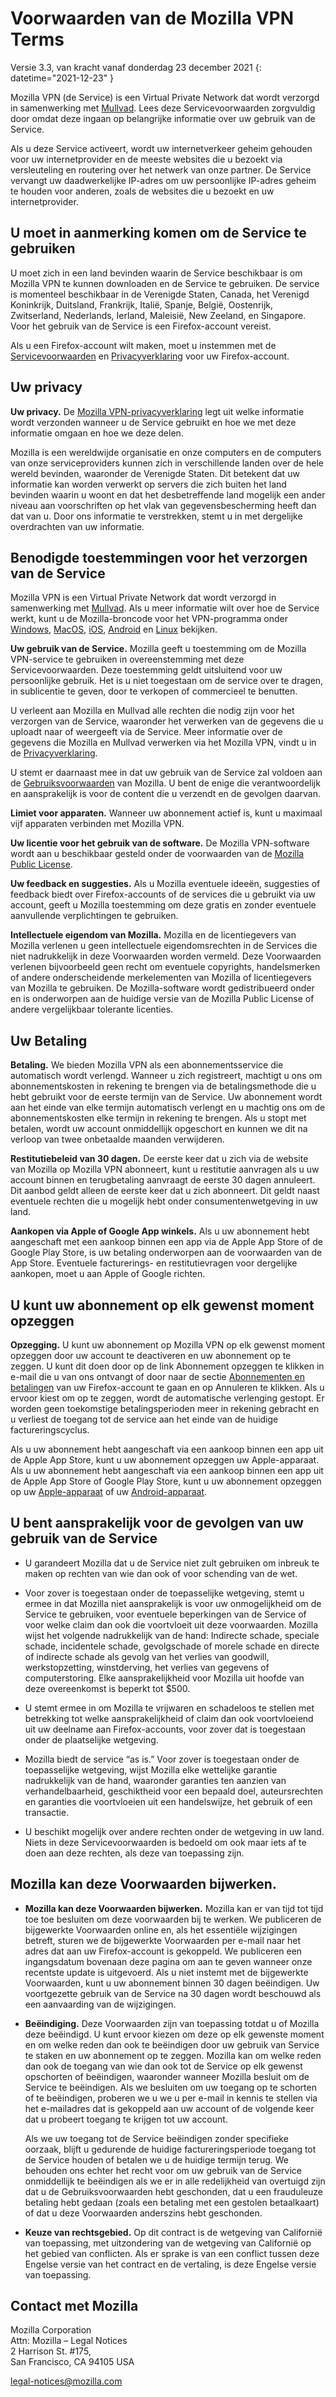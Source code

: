 ﻿# Voorwaarden van de Mozilla VPN Terms

Versie 3.3, van kracht vanaf donderdag 23 december 2021
{: datetime="2021-12-23" }

Mozilla VPN (de Service) is een Virtual Private Network dat wordt verzorgd in samenwerking met [Mullvad](https://mullvad.net). Lees deze Servicevoorwaarden zorgvuldig door omdat deze ingaan op belangrijke informatie over uw gebruik van de Service.

Als u deze Service activeert, wordt uw internetverkeer geheim gehouden voor uw internetprovider en de meeste websites die u bezoekt via versleuteling en routering over het netwerk van onze partner. De Service vervangt uw daadwerkelijke IP-adres om uw persoonlijke IP-adres geheim te houden voor anderen, zoals de websites die u bezoekt en uw internetprovider.

## U moet in aanmerking komen om de Service te gebruiken

U moet zich in een land bevinden waarin de Service beschikbaar is om Mozilla VPN te kunnen downloaden en de Service te gebruiken. De service is momenteel beschikbaar in de Verenigde Staten, Canada, het Verenigd Koninkrijk, Duitsland, Frankrijk, Italië, Spanje, België, Oostenrijk, Zwitserland, Nederlands, Ierland, Maleisië, New Zeeland, en Singapore. Voor het gebruik van de Service is een Firefox-account vereist.

Als u een Firefox-account wilt maken, moet u instemmen met de [Servicevoorwaarden](https://www.mozilla.org/about/legal/terms/services/) en [Privacyverklaring](https://www.mozilla.org/privacy/firefox/) voor uw Firefox-account.

## Uw privacy

__Uw privacy.__ De [Mozilla VPN-privacyverklaring](https://www.mozilla.org/privacy/mozilla-vpn/) legt uit welke informatie wordt verzonden wanneer u de Service gebruikt en hoe we met deze informatie omgaan en hoe we deze delen.

Mozilla is een wereldwijde organisatie en onze computers en de computers van onze serviceproviders kunnen zich in verschillende landen over de hele wereld bevinden, waaronder de Verenigde Staten. Dit betekent dat uw informatie kan worden verwerkt op servers die zich buiten het land bevinden waarin u woont en dat het desbetreffende land mogelijk een ander niveau aan voorschriften op het vlak van gegevensbescherming heeft dan dat van u. Door ons informatie te verstrekken, stemt u in met dergelijke overdrachten van uw informatie.

## Benodigde toestemmingen voor het verzorgen van de Service

Mozilla VPN is een Virtual Private Network dat wordt verzorgd in samenwerking met [Mullvad](https://mullvad.net). Als u meer informatie wilt over hoe de Service werkt, kunt u de Mozilla-broncode voor het VPN-programma onder [Windows](https://github.com/mozilla-services/guardian-vpn-windows), [MacOS](https://github.com/mozilla-mobile/mozilla-vpn-client/), [iOS](https://github.com/mozilla-mobile/guardian-vpn-ios), [Android](https://github.com/mozilla-mobile/guardian-vpn-android) en [Linux](https://github.com/mozilla-mobile/mozilla-vpn-client/) bekijken.

__Uw gebruik van de Service.__ Mozilla geeft u toestemming om de Mozilla VPN-service te gebruiken in overeenstemming met deze Servicevoorwaarden. Deze toestemming geldt uitsluitend voor uw persoonlijke gebruik. Het is u niet toegestaan om de service over te dragen, in sublicentie te geven, door te verkopen of commercieel te benutten.

U verleent aan Mozilla en Mullvad alle rechten die nodig zijn voor het verzorgen van de Service, waaronder het verwerken van de gegevens die u uploadt naar of weergeeft via de Service. Meer informatie over de gegevens die Mozilla en Mullvad verwerken via het Mozilla VPN, vindt u in de [Privacyverklaring](https://www.mozilla.org/privacy/mozilla-vpn/).

U stemt er daarnaast mee in dat uw gebruik van de Service zal voldoen aan de [Gebruiksvoorwaarden](https://www.mozilla.org/about/legal/acceptable-use/) van Mozilla. U bent de enige die verantwoordelijk en aansprakelijk is voor de content die u verzendt en de gevolgen daarvan.

__Limiet voor apparaten.__ Wanneer uw abonnement actief is, kunt u maximaal vijf apparaten verbinden met Mozilla VPN.

__Uw licentie voor het gebruik van de software.__ De Mozilla VPN-software wordt aan u beschikbaar gesteld onder de voorwaarden van de [Mozilla Public License](https://www.mozilla.org/MPL/).

__Uw feedback en suggesties.__ Als u Mozilla eventuele ideeën, suggesties of feedback biedt over Firefox-accounts of de services die u gebruikt via uw account, geeft u Mozilla toestemming om deze gratis en zonder eventuele aanvullende verplichtingen te gebruiken.

__Intellectuele eigendom van Mozilla.__ Mozilla en de licentiegevers van Mozilla verlenen u geen intellectuele eigendomsrechten in de Services die niet nadrukkelijk in deze Voorwaarden worden vermeld. Deze Voorwaarden verlenen bijvoorbeeld geen recht om eventuele copyrights, handelsmerken of andere onderscheidende merkelementen van Mozilla of licentiegevers van Mozilla te gebruiken. De Mozilla-software wordt gedistribueerd onder en is onderworpen aan de huidige versie van de Mozilla Public License of andere vergelijkbaar tolerante licenties.

## Uw Betaling

__Betaling.__ We bieden Mozilla VPN als een abonnementsservice die automatisch wordt verlengd. Wanneer u zich registreert, machtigt u ons om abonnementskosten in rekening te brengen via de betalingsmethode die u hebt gebruikt voor de eerste termijn van de Service. Uw abonnement wordt aan het einde van elke termijn automatisch verlengt en u machtig ons om de abonnementskosten elke termijn in rekening te brengen. Als u stopt met betalen, wordt uw account onmiddellijk opgeschort en kunnen we dit na verloop van twee onbetaalde maanden verwijderen.

__Restitutiebeleid van 30 dagen.__ De eerste keer dat u zich via de website van Mozilla op Mozilla VPN abonneert, kunt u restitutie aanvragen als u uw account binnen en terugbetaling aanvraagt de eerste 30 dagen annuleert. Dit aanbod geldt alleen de eerste keer dat u zich abonneert. Dit geldt naast eventuele rechten die u mogelijk hebt onder consumentenwetgeving in uw land.

__Aankopen via Apple of Google App winkels.__ Als u uw abonnement hebt aangeschaft met een aankoop binnen een app via de Apple App Store of de Google Play Store, is uw betaling onderworpen aan de voorwaarden van de App Store. Eventuele facturerings- en restitutievragen voor dergelijke aankopen, moet u aan Apple of Google richten.


## U kunt uw abonnement op elk gewenst moment opzeggen

__Opzegging.__ U kunt uw abonnement op Mozilla VPN op elk gewenst moment opzeggen door uw account te deactiveren en uw abonnement op te zeggen. U kunt dit doen door op de link Abonnement opzeggen te klikken in e-mail die u van ons ontvangt of door naar de sectie [Abonnementen en betalingen](https://subscriptions.firefox.com) van uw Firefox-account te gaan en op Annuleren te klikken. Als u ervoor kiest om op te zeggen, wordt de automatische verlenging gestopt. Er worden geen toekomstige betalingsperioden meer in rekening gebracht en u verliest de toegang tot de service aan het einde van de huidige factureringscyclus.

Als u uw abonnement hebt aangeschaft via een aankoop binnen een app uit de Apple App Store, kunt u uw abonnement opzeggen uw Apple-apparaat.
Als u uw abonnement hebt aangeschaft via een aankoop binnen een app uit de Apple App Store of Google Play Store, kunt u uw abonnement opzeggen op uw [Apple-apparaat](https://support.apple.com/HT202039) of uw [Android-apparaat](https://support.google.com/googleplay/answer/7018481?hl=en&co=GENIE.Platform%3DAndroid).

## U bent aansprakelijk voor de gevolgen van uw gebruik van de Service

* U garandeert Mozilla dat u de Service niet zult gebruiken om inbreuk te maken op rechten van wie dan ook of voor schending van de wet.

* Voor zover is toegestaan onder de toepasselijke wetgeving, stemt u ermee in dat Mozilla niet aansprakelijk is voor uw onmogelijkheid om de Service te gebruiken, voor eventuele beperkingen van de Service of voor welke claim dan ook die voortvloeit uit deze voorwaarden. Mozilla wijst het volgende nadrukkelijk van de hand: Indirecte schade, speciale schade, incidentele schade, gevolgschade of morele schade en directe of indirecte schade als gevolg van het verlies van goodwill, werkstopzetting, winstderving, het verlies van gegevens of computerstoring. Elke aansprakelijkheid voor Mozilla uit hoofde van deze overeenkomst is beperkt tot $500.

* U stemt ermee in om Mozilla te vrijwaren en schadeloos te stellen met betrekking tot welke aansprakelijkheid of claim dan ook voortvloeiend uit uw deelname aan Firefox-accounts, voor zover dat is toegestaan onder de plaatselijke wetgeving.

* Mozilla biedt de service “as is.” Voor zover is toegestaan onder de toepasselijke wetgeving, wijst Mozilla elke wettelijke garantie nadrukkelijk van de hand, waaronder garanties ten aanzien van verhandelbaarheid, geschiktheid voor een bepaald doel, auteursrechten en garanties die voortvloeien uit een handelswijze, het gebruik of een transactie.

* U beschikt mogelijk over andere rechten onder de wetgeving in uw land. Niets in deze Servicevoorwaarden is bedoeld om ook maar iets af te doen aan deze rechten, als deze van toepassing zijn.

## Mozilla kan deze Voorwaarden bijwerken.

* __Mozilla kan deze Voorwaarden bijwerken.__ Mozilla kan er van tijd tot tijd toe toe besluiten om deze voorwaarden bij te werken. We publiceren de bijgewerkte Voorwaarden online en, als het essentiële wijzigingen betreft, sturen we de bijgewerkte Voorwaarden per e-mail naar het adres dat aan uw Firefox-account is gekoppeld. We publiceren een ingangsdatum bovenaan deze pagina om aan te geven wanneer onze recentste update is uitgevoerd. Als u niet instemt met de bijgewerkte Voorwaarden, kunt u uw abonnement binnen 30 dagen beëindigen. Uw voortgezette gebruik van de Service na 30 dagen wordt beschouwd als een aanvaarding van de wijzigingen.

* __Beëindiging.__ Deze Voorwaarden zijn van toepassing totdat u of Mozilla deze beëindigd. U kunt ervoor kiezen om deze op elk gewenste moment en om welke reden dan ook te beëindigen door uw gebruik van Service te staken en uw abonnement op te zeggen. Mozilla kan om welke reden dan ook de toegang van wie dan ook tot de Service op elk gewenst opschorten of beëindigen, waaronder wanneer Mozilla besluit om de Service te beëindigen. Als we besluiten om uw toegang op te schorten of te beëindigen, proberen we u we u per e-mail in kennis te stellen via het e-mailadres dat is gekoppeld aan uw account of de volgende keer dat u probeert toegang te krijgen tot uw account.

  Als we uw toegang tot de Service beëindigen zonder specifieke oorzaak, blijft u gedurende de huidige factureringsperiode toegang tot de Service houden of betalen we u de huidige termijn terug. We behouden ons echter het recht voor om uw gebruik van de Service onmiddellijk te beëindigen als we er in alle redelijkheid van overtuigd zijn dat u de Gebruiksvoorwaarden hebt geschonden, dat u een frauduleuze betaling hebt gedaan (zoals een betaling met een gestolen betaalkaart) of dat u deze Voorwaarden anderszins hebt geschonden.

* __Keuze van rechtsgebied.__ Op dit contract is de wetgeving van Californië van toepassing, met uitzondering van de wetgeving van Californië op het gebied van conflicten. Als er sprake is van een conflict tussen deze Engelse versie van het contract en de vertaling, is deze Engelse versie van toepassing.

## Contact met Mozilla

Mozilla Corporation  
Attn: Mozilla – Legal Notices  
2 Harrison St. #175,  
San Francisco, CA 94105 USA 

legal-notices@mozilla.com
